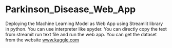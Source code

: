 # Parkinson_Disease_Web_App

Deploying the Machine Learning Model as Web App using Streamlit library in python. You can use interpreter like spyder. You can directly copy the text from streamit run text file and run the web app. You can get the dataset from the website www.kaggle.com
